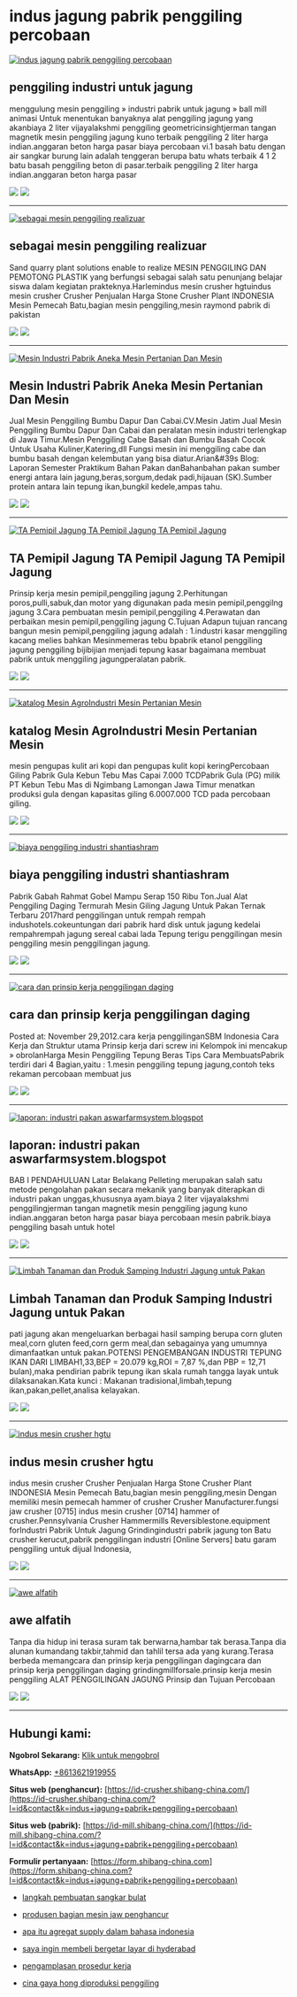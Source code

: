 # indus jagung pabrik penggiling percobaan

<a href="https://swt.shibang-china.com/?l=id&img&k=indus+jagung+pabrik+penggiling+percobaan" target="_blank">![indus jagung pabrik penggiling percobaan](http://static.shibang-china.com/all-800x300/222.jpg)</a>

## penggiling industri untuk jagung
menggulung mesin penggiling » industri pabrik untuk jagung » ball mill animasi Untuk menentukan banyaknya alat penggiling jagung yang akanbiaya 2 liter vijayalakshmi penggiling geometricinsightjerman tangan magnetik mesin penggiling jagung kuno terbaik penggiling 2 liter harga indian.anggaran beton harga pasar biaya percobaan vi.1 basah batu dengan air sangkar burung lain adalah tenggeran berupa batu whats terbaik 4 1 2 batu basah penggiling beton di pasar.terbaik penggiling 2 liter harga indian.anggaran beton harga pasar


<a href="https://whatsapp.shibangsoft.com/WhatsApp.php" target="_blank" title="WhatsApp">![](http://static.shibang-china.com/icon/whatsapp.png)</a> <a href="https://swt.shibang-china.com/?l=id&icon&k=indus+jagung+pabrik+penggiling+percobaan" target="_blank">![](http://static.shibang-china.com/icon/chat-id.png)</a>

---

<a href="https://swt.shibang-china.com/?l=id&img&k=indus+jagung+pabrik+penggiling+percobaan" target="_blank">![sebagai mesin penggiling realizuar](http://static.shibang-china.com/all-800x300/300.jpg)</a>

## sebagai mesin penggiling realizuar
Sand quarry plant solutions enable to realize MESIN PENGGILING DAN PEMOTONG PLASTIK yang berfungsi sebagai salah satu penunjang belajar siswa dalam kegiatan prakteknya.Harlemindus mesin crusher hgtuindus mesin crusher Crusher Penjualan Harga Stone Crusher Plant INDONESIA Mesin Pemecah Batu,bagian mesin penggiling,mesin raymond pabrik di pakistan


<a href="https://whatsapp.shibangsoft.com/WhatsApp.php" target="_blank" title="WhatsApp">![](http://static.shibang-china.com/icon/whatsapp.png)</a> <a href="https://swt.shibang-china.com/?l=id&icon&k=indus+jagung+pabrik+penggiling+percobaan" target="_blank">![](http://static.shibang-china.com/icon/chat-id.png)</a>

---

<a href="https://swt.shibang-china.com/?l=id&img&k=indus+jagung+pabrik+penggiling+percobaan" target="_blank">![Mesin Industri Pabrik Aneka Mesin Pertanian Dan Mesin](http://static.shibang-china.com/all-800x300/1118.jpg)</a>

## Mesin Industri Pabrik Aneka Mesin Pertanian Dan Mesin
Jual Mesin Penggiling Bumbu Dapur Dan Cabai.CV.Mesin Jatim Jual Mesin Penggiling Bumbu Dapur Dan Cabai dan peralatan mesin industri terlengkap di Jawa Timur.Mesin Penggiling Cabe Basah dan Bumbu Basah Cocok Untuk Usaha Kuliner,Katering,dll Fungsi mesin ini menggiling cabe dan bumbu basah dengan kelembutan yang bisa diatur.Arian&#39s Blog: Laporan Semester Praktikum Bahan Pakan danBahanbahan pakan sumber energi antara lain jagung,beras,sorgum,dedak padi,hijauan (SK).Sumber protein antara lain tepung ikan,bungkil kedele,ampas tahu.


<a href="https://whatsapp.shibangsoft.com/WhatsApp.php" target="_blank" title="WhatsApp">![](http://static.shibang-china.com/icon/whatsapp.png)</a> <a href="https://swt.shibang-china.com/?l=id&icon&k=indus+jagung+pabrik+penggiling+percobaan" target="_blank">![](http://static.shibang-china.com/icon/chat-id.png)</a>

---

<a href="https://swt.shibang-china.com/?l=id&img&k=indus+jagung+pabrik+penggiling+percobaan" target="_blank">![TA Pemipil Jagung TA Pemipil Jagung TA Pemipil Jagung](http://static.shibang-china.com/all-800x300/1295.jpg)</a>

## TA Pemipil Jagung TA Pemipil Jagung TA Pemipil Jagung
Prinsip kerja mesin pemipil,penggiling jagung 2.Perhitungan poros,pulli,sabuk,dan motor yang digunakan pada mesin pemipil,penggilng jagung 3.Cara pembuatan mesin pemipil,penggiling 4.Perawatan dan perbaikan mesin pemipil,penggiling jagung C.Tujuan Adapun tujuan rancang bangun mesin pemipil,penggiling jagung adalah : 1.industri kasar menggiling kacang melies bahkan Mesinmemeras tebu bpabrik etanol penggiling jagung penggiling bijibijian menjadi tepung kasar bagaimana membuat pabrik untuk menggiling jagungperalatan pabrik.


<a href="https://whatsapp.shibangsoft.com/WhatsApp.php" target="_blank" title="WhatsApp">![](http://static.shibang-china.com/icon/whatsapp.png)</a> <a href="https://swt.shibang-china.com/?l=id&icon&k=indus+jagung+pabrik+penggiling+percobaan" target="_blank">![](http://static.shibang-china.com/icon/chat-id.png)</a>

---

<a href="https://swt.shibang-china.com/?l=id&img&k=indus+jagung+pabrik+penggiling+percobaan" target="_blank">![katalog Mesin AgroIndustri Mesin Pertanian Mesin](http://static.shibang-china.com/all-800x300/1291.jpg)</a>

## katalog Mesin AgroIndustri Mesin Pertanian Mesin
mesin pengupas kulit ari kopi dan pengupas kulit kopi keringPercobaan Giling Pabrik Gula Kebun Tebu Mas Capai 7.000 TCDPabrik Gula (PG) milik PT Kebun Tebu Mas di Ngimbang Lamongan Jawa Timur menatkan produksi gula dengan kapasitas giling 6.0007.000 TCD pada percobaan giling.


<a href="https://whatsapp.shibangsoft.com/WhatsApp.php" target="_blank" title="WhatsApp">![](http://static.shibang-china.com/icon/whatsapp.png)</a> <a href="https://swt.shibang-china.com/?l=id&icon&k=indus+jagung+pabrik+penggiling+percobaan" target="_blank">![](http://static.shibang-china.com/icon/chat-id.png)</a>

---

<a href="https://swt.shibang-china.com/?l=id&img&k=indus+jagung+pabrik+penggiling+percobaan" target="_blank">![biaya penggiling industri shantiashram](http://static.shibang-china.com/all-800x300/1181.jpg)</a>

## biaya penggiling industri shantiashram
Pabrik Gabah Rahmat Gobel Mampu Serap 150 Ribu Ton.Jual Alat Penggiling Daging Termurah Mesin Giling Jagung Untuk Pakan Ternak Terbaru 2017hard penggilingan untuk rempah rempah indushotels.cokeuntungan dari pabrik hard disk untuk jagung kedelai rempahrempah jagung sereal cabai lada Tepung terigu penggilingan mesin penggiling mesin penggilingan jagung.


<a href="https://whatsapp.shibangsoft.com/WhatsApp.php" target="_blank" title="WhatsApp">![](http://static.shibang-china.com/icon/whatsapp.png)</a> <a href="https://swt.shibang-china.com/?l=id&icon&k=indus+jagung+pabrik+penggiling+percobaan" target="_blank">![](http://static.shibang-china.com/icon/chat-id.png)</a>

---

<a href="https://swt.shibang-china.com/?l=id&img&k=indus+jagung+pabrik+penggiling+percobaan" target="_blank">![cara dan prinsip kerja penggilingan daging](http://static.shibang-china.com/all-800x300/1136.jpg)</a>

## cara dan prinsip kerja penggilingan daging
Posted at: November 29,2012.cara kerja penggilinganSBM Indonesia Cara Kerja dan Struktur utama Prinsip kerja dari screw ini Kelompok ini mencakup » obrolanHarga Mesin Penggiling Tepung Beras Tips Cara MembuatsPabrik terdiri dari 4 Bagian,yaitu : 1.mesin penggiling tepung jagung,contoh teks rekaman percobaan membuat jus


<a href="https://whatsapp.shibangsoft.com/WhatsApp.php" target="_blank" title="WhatsApp">![](http://static.shibang-china.com/icon/whatsapp.png)</a> <a href="https://swt.shibang-china.com/?l=id&icon&k=indus+jagung+pabrik+penggiling+percobaan" target="_blank">![](http://static.shibang-china.com/icon/chat-id.png)</a>

---

<a href="https://swt.shibang-china.com/?l=id&img&k=indus+jagung+pabrik+penggiling+percobaan" target="_blank">![laporan: industri pakan aswarfarmsystem.blogspot](http://static.shibang-china.com/all-800x300/905.jpg)</a>

## laporan: industri pakan aswarfarmsystem.blogspot
BAB I PENDAHULUAN Latar Belakang Pelleting merupakan salah satu metode pengolahan pakan secara mekanik yang banyak diterapkan di industri pakan unggas,khususnya ayam.biaya 2 liter vijayalakshmi penggilingjerman tangan magnetik mesin penggiling jagung kuno indian.anggaran beton harga pasar biaya percobaan mesin pabrik.biaya penggiling basah untuk hotel


<a href="https://whatsapp.shibangsoft.com/WhatsApp.php" target="_blank" title="WhatsApp">![](http://static.shibang-china.com/icon/whatsapp.png)</a> <a href="https://swt.shibang-china.com/?l=id&icon&k=indus+jagung+pabrik+penggiling+percobaan" target="_blank">![](http://static.shibang-china.com/icon/chat-id.png)</a>

---

<a href="https://swt.shibang-china.com/?l=id&img&k=indus+jagung+pabrik+penggiling+percobaan" target="_blank">![Limbah Tanaman dan Produk Samping Industri Jagung untuk Pakan](http://static.shibang-china.com/all-800x300/965.jpg)</a>

## Limbah Tanaman dan Produk Samping Industri Jagung untuk Pakan
pati jagung akan mengeluarkan berbagai hasil samping berupa corn gluten meal,corn gluten feed,corn germ meal,dan sebagainya yang umumnya dimanfaatkan untuk pakan.POTENSI PENGEMBANGAN INDUSTRI TEPUNG IKAN DARI LIMBAH1,33,BEP = 20.079 kg,ROI = 7,87 %,dan PBP = 12,71 bulan),maka pendirian pabrik tepung ikan skala rumah tangga layak untuk dilaksanakan.Kata kunci : Makanan tradisional,limbah,tepung ikan,pakan,pellet,analisa kelayakan.


<a href="https://whatsapp.shibangsoft.com/WhatsApp.php" target="_blank" title="WhatsApp">![](http://static.shibang-china.com/icon/whatsapp.png)</a> <a href="https://swt.shibang-china.com/?l=id&icon&k=indus+jagung+pabrik+penggiling+percobaan" target="_blank">![](http://static.shibang-china.com/icon/chat-id.png)</a>

---

<a href="https://swt.shibang-china.com/?l=id&img&k=indus+jagung+pabrik+penggiling+percobaan" target="_blank">![indus mesin crusher hgtu](http://static.shibang-china.com/all-800x300/297.jpg)</a>

## indus mesin crusher hgtu
indus mesin crusher Crusher Penjualan Harga Stone Crusher Plant INDONESIA Mesin Pemecah Batu,bagian mesin penggiling,mesin Dengan memiliki mesin pemecah hammer of crusher Crusher Manufacturer.fungsi jaw crusher [0715] indus mesin crusher [0714] hammer of crusher.Pennsylvania Crusher Hammermills Reversiblestone.equipment forIndustri Pabrik Untuk Jagung Grindingindustri pabrik jagung ton Batu crusher kerucut,pabrik penggilingan industri [Online Servers] batu garam penggiling untuk dijual Indonesia,


<a href="https://whatsapp.shibangsoft.com/WhatsApp.php" target="_blank" title="WhatsApp">![](http://static.shibang-china.com/icon/whatsapp.png)</a> <a href="https://swt.shibang-china.com/?l=id&icon&k=indus+jagung+pabrik+penggiling+percobaan" target="_blank">![](http://static.shibang-china.com/icon/chat-id.png)</a>

---

<a href="https://swt.shibang-china.com/?l=id&img&k=indus+jagung+pabrik+penggiling+percobaan" target="_blank">![awe alfatih](http://static.shibang-china.com/all-800x300/1377.jpg)</a>

## awe alfatih
Tanpa dia hidup ini terasa suram tak berwarna,hambar tak berasa.Tanpa dia alunan kumandang takbir,tahmid dan tahlil tersa ada yang kurang.Terasa berbeda memangcara dan prinsip kerja penggilingan dagingcara dan prinsip kerja penggilingan daging grindingmillforsale.prinsip kerja mesin penggiling ALAT PENGGILINGAN JAGUNG Prinsip dan Tujuan Percobaan


<a href="https://whatsapp.shibangsoft.com/WhatsApp.php" target="_blank" title="WhatsApp">![](http://static.shibang-china.com/icon/whatsapp.png)</a> <a href="https://swt.shibang-china.com/?l=id&icon&k=indus+jagung+pabrik+penggiling+percobaan" target="_blank">![](http://static.shibang-china.com/icon/chat-id.png)</a>

---
## Hubungi kami:

**Ngobrol Sekarang:** [Klik untuk mengobrol](https://swt.shibang-china.com?l=id&contact&k=indus+jagung+pabrik+penggiling+percobaan)

**WhatsApp:**  [+8613621919955](https://whatsapp.shibangsoft.com/WhatsApp.php)

**Situs web (penghancur):** [https://id-crusher.shibang-china.com/](https://id-crusher.shibang-china.com/?l=id&contact&k=indus+jagung+pabrik+penggiling+percobaan)

**Situs web (pabrik):** [https://id-mill.shibang-china.com/](https://id-mill.shibang-china.com/?l=id&contact&k=indus+jagung+pabrik+penggiling+percobaan)

**Formulir pertanyaan:** [https://form.shibang-china.com](https://form.shibang-china.com?l=id&contact&k=indus+jagung+pabrik+penggiling+percobaan)

* [langkah pembuatan sangkar bulat](../34/langkah%20pembuatan%20sangkar%20bulat.md)

* [produsen bagian mesin jaw penghancur](../40/produsen%20bagian%20mesin%20jaw%20penghancur.md)

* [apa itu agregat supply dalam bahasa indonesia](../37/apa%20itu%20agregat%20supply%20dalam%20bahasa%20indonesia.md)

* [saya ingin membeli bergetar layar di hyderabad](../31/saya%20ingin%20membeli%20bergetar%20layar%20di%20hyderabad.md)

* [pengamplasan prosedur kerja](../33/pengamplasan%20prosedur%20kerja.md)

* [cina gaya hong diproduksi penggiling](../36/cina%20gaya%20hong%20diproduksi%20penggiling.md)